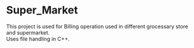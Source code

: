 # Super_Market

This project is used for Billing operation used in different grocessary store and supermarket.<br>
Uses file handling in C++.
